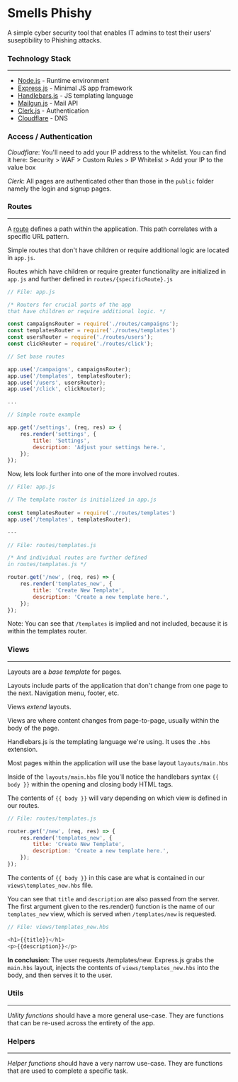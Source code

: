 # Smells Phishy
A simple cyber security tool that enables IT admins to test their users' suseptibility to Phishing attacks.

### Technology Stack
---
- [Node.js](https://nodejs.org/en/about) - Runtime environment
- [Express.js](https://expressjs.com/) - Minimal JS app framework
- [Handlebars.js](https://handlebarsjs.com/guide/#what-is-handlebars) - JS templating language
- [Mailgun.js](https://documentation.mailgun.com/docs/mailgun/sdk/nodejs_sdk/) - Mail API
- [Clerk.js](https://clerk.com/docs/backend-requests/handling/nodejs) - Authentication
- [Cloudflare](https://www.cloudflare.com/) - DNS

### Access / Authentication

_Cloudflare_: You'll need to add your IP address to the whitelist. You can find it here:
Security > WAF > Custom Rules > IP Whitelist > Add your IP to the value box

_Clerk_: All pages are authenticated other than those in the `public` folder namely the login and signup pages.

### Routes
---
A [route](https://www.oyova.com/blog/what-is-a-route-web-dev/) defines a path within the application. This path correlates with a specific URL pattern. 

Simple routes that don't have children or require additional logic are located in `app.js`. 

Routes which have children or require greater functionality are  initialized in `app.js` and further defined in `routes/{specificRoute}.js`


``` JavaScript
// File: app.js

/* Routers for crucial parts of the app
that have children or require additional logic. */

const campaignsRouter = require('./routes/campaigns');
const templatesRouter = require('./routes/templates')
const usersRouter = require('./routes/users');
const clickRouter = require('./routes/click');  

// Set base routes

app.use('/campaigns', campaignsRouter);
app.use('/templates', templatesRouter);
app.use('/users', usersRouter);
app.use('/click', clickRouter);

...

// Simple route example

app.get('/settings', (req, res) => {
    res.render('settings', {
        title: 'Settings',
        description: 'Adjust your settings here.',
    });
});

```


Now, lets look further into one of the more involved routes. 

``` JavaScript
// File: app.js

// The template router is initialized in app.js
 
const templatesRouter = require('./routes/templates')
app.use('/templates', templatesRouter);

---

// File: routes/templates.js

/* And individual routes are further defined 
in routes/templates.js */

router.get('/new', (req, res) => {
    res.render('templates_new', {
        title: 'Create New Template',
        description: 'Create a new template here.',
    });
});

```


Note: You can see that `/templates` is implied and not included, because it is within the templates router. 


### Views
---
Layouts are a _base template_ for pages. 

Layouts include parts of the application that don't change from one page to the next. Navigation menu, footer, etc. 

Views _extend_ layouts. 

Views are where content changes from page-to-page, usually within the body of the page. 

Handlebars.js is the templating language we're using. It uses the `.hbs` extension.

Most pages within the application will use the base layout `layouts/main.hbs` 

Inside of the `layouts/main.hbs` file you'll notice the handlebars syntax `{{ body }}` within the opening and closing body HTML tags. 

The contents of `{{ body }}` will vary depending on which view is defined in our routes. 


``` JavaScript
// File: routes/templates.js

router.get('/new', (req, res) => {
    res.render('templates_new', {
        title: 'Create New Template',
        description: 'Create a new template here.',
    });
});

```

The contents of `{{ body }}` in this case are what is contained in our   `views\templates_new.hbs` file.

You can see that `title` and `description` are also passed from the server. The first argument given to the res.render() function is the name of our `templates_new` view, which is served when `/templates/new` is requested. 


``` JavaScript
// File: views/templates_new.hbs

<h1>{{title}}</h1>
<p>{{description}}</p>
```


**In conclusion**: The user requests /templates/new. Express.js grabs the `main.hbs` layout, injects the contents of `views/templates_new.hbs` into the body, and then serves it to the user. 


### Utils
---
_Utility functions_ should have a more general use-case. They are functions that can be re-used across the entirety of the app.

### Helpers
---
_Helper functions_ should have a very narrow use-case. They are functions that are used to complete a specific task. 

